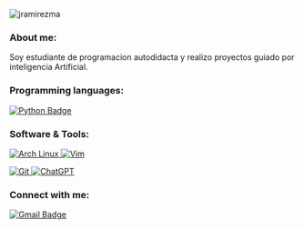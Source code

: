 <p align="left"> <img src="https://komarev.com/ghpvc/?username=jramirezma&label=Profile%20views&color=0e75b6&style=flat" alt="jramirezma" /> </p>
<h3 align="left">About me:</h3>
Soy estudiante de programacion autodidacta y realizo proyectos guiado por inteligencia Artificial.
<h3 align="left">Programming languages:</h3>
<p align="left">
  <a href="https://www.python.org" target="_blank" rel="noreferrer">
    <img src="https://img.shields.io/badge/python-3670A0?style=for-the-badge&logo=python&logoColor=ffdd54" alt="Python Badge"/>
  </a>
</p>
<h3 align="left">Software & Tools:</h3>
<p align="left">
  <a href="https://archlinux.org" target="_blank" rel="noreferrer">
    <img src="https://img.shields.io/badge/Arch%20Linux-1793D1?logo=arch-linux&logoColor=fff&style=for-the-badge" alt="Arch Linux" />
  </a>
  <a href="https://www.vim.org" target="_blank" rel="noreferrer">
        <img src="https://img.shields.io/badge/VIM-%2311AB00.svg?style=for-the-badge&logo=vim&logoColor=white" alt="Vim" />
    </a>
</p>
<p align="left">
    <a href="https://git-scm.com" target="_blank" rel="noreferrer">
    <img src="https://img.shields.io/badge/git-%23F05033.svg?style=for-the-badge&logo=git&logoColor=white" alt="Git" />
    </a>
    <a href="https://openai.com/chatgpt" target="_blank" rel="noreferrer">
        <img src="https://img.shields.io/badge/chatGPT-74aa9c?style=for-the-badge&logo=openai&logoColor=white" alt="ChatGPT" />
    </a>
</p>
<h3 align="left">Connect with me:</h3>
<p align="left">
  <a href="mailto:6177034@gmail.com">
    <img src="https://img.shields.io/badge/Gmail-D14836?style=for-the-badge&logo=gmail&logoColor=white" alt="Gmail Badge"/>
  </a>
</p>
